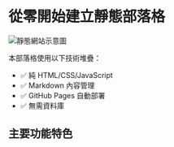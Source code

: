 # 從零開始建立靜態部落格

![靜態網站示意圖](https://images.unsplash.com/photo-1454165804606-3bfded6f90d5?ixlib=rb-1.2.1&auto=format&fit=crop&w=800&q=80)

本部落格使用以下技術堆疊：

- ✅ 純 HTML/CSS/JavaScript
- ✅ Markdown 內容管理
- ✅ GitHub Pages 自動部署
- ✅ 無需資料庫

## 主要功能特色
